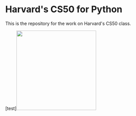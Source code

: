 # Harvard's CS50 for Python

This is the repository for the work on Harvard's CS50 class.

[test]<img src="(https://user-images.githubusercontent.com/43877978/206642074-d9db8e21-c261-4659-9e68-1f04424cef91.png)" width="250" height="250">
